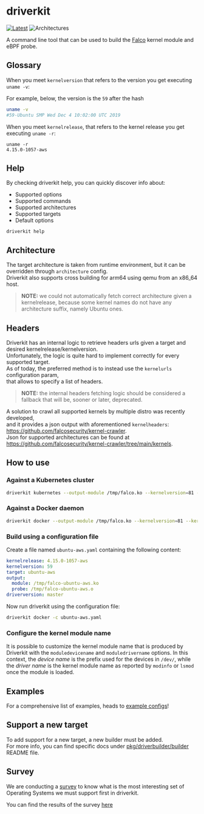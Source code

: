 # driverkit

[![Latest](https://img.shields.io/github/v/release/falcosecurity/driverkit?style=for-the-badge)](https://github.com/falcosecurity/driverkit/releases/latest)
![Architectures](https://img.shields.io/badge/ARCHS-x86__64%7Caarch64-blueviolet?style=for-the-badge)

A command line tool that can be used to build the [Falco](https://github.com/falcosecurity/falco) kernel module and eBPF probe.

## Glossary

When you meet `kernelversion` that refers to the version you get executing `uname -v`:

For example, below, the version is the `59` after the hash

```bash
uname -v
#59-Ubuntu SMP Wed Dec 4 10:02:00 UTC 2019
```

When you meet `kernelrelease`, that refers to the kernel release you get executing `uname -r`:

```
uname -r
4.15.0-1057-aws
```

## Help

By checking driverkit help, you can quickly discover info about:
* Supported options
* Supported commands
* Supported architectures
* Supported targets
* Default options

```
driverkit help
```

## Architecture

The target architecture is taken from runtime environment, but it can be overridden through `architecture` config.  
Driverkit also supports cross building for arm64 using qemu from an x86_64 host.

> **NOTE:** we could not automatically fetch correct architecture given a kernelrelease,
> because some kernel names do not have any architecture suffix, namely Ubuntu ones.

## Headers

Driverkit has an internal logic to retrieve headers urls given a target and desired kernelrelease/kernelversion.  
Unfortunately, the logic is quite hard to implement correctly for every supported target.   
As of today, the preferred method is to instead use the `kernelurls` configuration param,  
that allows to specify a list of headers.

> **NOTE:** the internal headers fetching logic should be considered a fallback that will be, sooner or later, deprecated.  

A solution to crawl all supported kernels by multiple distro was recently developed,  
and it provides a json output with aforementioned `kernelheaders`: https://github.com/falcosecurity/kernel-crawler.  
Json for supported architectures can be found at https://github.com/falcosecurity/kernel-crawler/tree/main/kernels.

## How to use

### Against a Kubernetes cluster

```bash
driverkit kubernetes --output-module /tmp/falco.ko --kernelversion=81 --kernelrelease=4.15.0-72-generic --driverversion=master --target=ubuntu-generic
```

### Against a Docker daemon

```bash
driverkit docker --output-module /tmp/falco.ko --kernelversion=81 --kernelrelease=4.15.0-72-generic --driverversion=master --target=ubuntu-generic
```

### Build using a configuration file

Create a file named `ubuntu-aws.yaml` containing the following content:

```yaml
kernelrelease: 4.15.0-1057-aws
kernelversion: 59
target: ubuntu-aws
output:
  module: /tmp/falco-ubuntu-aws.ko
  probe: /tmp/falco-ubuntu-aws.o
driverversion: master
```

Now run driverkit using the configuration file:

```bash
driverkit docker -c ubuntu-aws.yaml
```

### Configure the kernel module name

It is possible to customize the kernel module name that is produced by Driverkit with the `moduledevicename` and `moduledrivername` options.
In this context, the _device name_ is the prefix used for the devices in `/dev/`, while the _driver name_ is the kernel module name as reported by `modinfo` or `lsmod` once the module is loaded.

## Examples

For a comprehensive list of examples, heads to [example configs](Example_configs.md)!

## Support a new target

To add support for a new target, a new builder must be added.  
For more info, you can find specific docs under [pkg/driverbuilder/builder](/pkg/driverbuilder/builder) README file.

## Survey

We are conducting a [survey](http://bit.ly/driverkit-survey-vote) to know what is the most interesting set of Operating Systems we must support first in driverkit.

You can find the results of the survey [here](http://bit.ly/driverkit-survey-results)